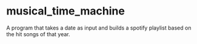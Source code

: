 # musical_time_machine
A program that takes a date as input and builds a spotify playlist based on the hit songs of that year.
